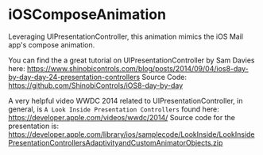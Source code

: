 # iOSComposeAnimation
Leveraging UIPresentationController, this animation mimics the iOS Mail app's compose animation.

You can find the a great tutorial on UIPresentationController by Sam Davies here:
https://www.shinobicontrols.com/blog/posts/2014/09/04/ios8-day-by-day-day-24-presentation-controllers
Source Code: https://github.com/ShinobiControls/iOS8-day-by-day


A very helpful video WWDC 2014 related to UIPresentationController, in general, is `A Look Inside Presentation Controllers` found here:
https://developer.apple.com/videos/wwdc/2014/
Source code for the presentation is: https://developer.apple.com/library/ios/samplecode/LookInside/LookInsidePresentationControllersAdaptivityandCustomAnimatorObjects.zip
